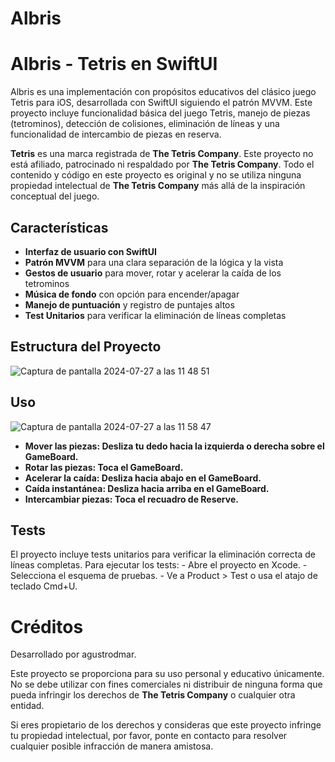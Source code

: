 # Albris


# Albris - Tetris en SwiftUI

Albris es una implementación con propósitos educativos del clásico juego Tetris para iOS, desarrollada con SwiftUI siguiendo el patrón MVVM. Este proyecto incluye funcionalidad básica del juego Tetris, manejo de piezas (tetrominos), detección de colisiones, eliminación de líneas y una funcionalidad de intercambio de piezas en reserva.

**Tetris** es una marca registrada de **The Tetris Company**. Este proyecto no está afiliado, patrocinado ni respaldado por **The Tetris Company**. Todo el contenido y código en este proyecto es original y no se utiliza ninguna propiedad intelectual de **The Tetris Company** más allá de la inspiración conceptual del juego.

## Características

- **Interfaz de usuario con SwiftUI**
- **Patrón MVVM** para una clara separación de la lógica y la vista
- **Gestos de usuario** para mover, rotar y acelerar la caída de los tetrominos
- **Música de fondo** con opción para encender/apagar
- **Manejo de puntuación** y registro de puntajes altos
- **Test Unitarios** para verificar la eliminación de líneas completas

## Estructura del Proyecto

![Captura de pantalla 2024-07-27 a las 11 48 51](https://github.com/user-attachments/assets/997528fd-aaa1-4b2c-ab80-969cc066bf15)


## Uso

![Captura de pantalla 2024-07-27 a las 11 58 47](https://github.com/user-attachments/assets/1e9ba834-1358-443b-a2c5-e48adbcfc1e4)

- **Mover las piezas: Desliza tu dedo hacia la izquierda o derecha sobre el GameBoard.** 
- **Rotar las piezas: Toca el GameBoard.**
- **Acelerar la caída: Desliza hacia abajo en el GameBoard.**
- **Caída instantánea: Desliza hacia arriba en el GameBoard.**
- **Intercambiar piezas: Toca el recuadro de Reserve.**

## Tests

El proyecto incluye tests unitarios para verificar la eliminación correcta de líneas completas. Para ejecutar los tests:
    - Abre el proyecto en Xcode.
    - Selecciona el esquema de pruebas.
    - Ve a Product > Test o usa el atajo de teclado Cmd+U.


# Créditos
Desarrollado por agustrodmar.

Este proyecto se proporciona para su uso personal y educativo únicamente. No se debe utilizar con fines comerciales ni distribuir de ninguna forma que pueda infringir los derechos de **The Tetris Company** o cualquier otra entidad.

Si eres propietario de los derechos y consideras que este proyecto infringe tu propiedad intelectual, por favor, ponte en contacto para resolver cualquier posible infracción de manera amistosa.


